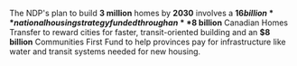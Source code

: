 The NDP's plan to build **3 million** homes by **2030** involves a **$16 billion** national housing strategy funded through an **$8 billion** Canadian Homes Transfer to reward cities for faster, transit-oriented building and an **$8 billion** Communities First Fund to help provinces pay for infrastructure like water and transit systems needed for new housing.
